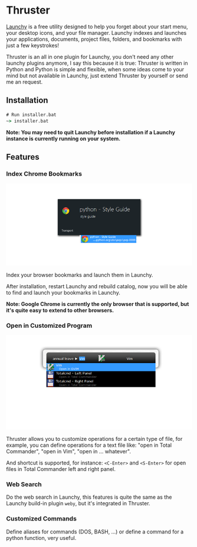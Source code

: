 # Thruster

[Launchy](http://www.launchy.net/) is a free utility designed to help you forget about your start menu, your desktop icons, and your file manager. Launchy indexes and launches your applications, documents, project files, folders, and bookmarks with just a few keystrokes!

Thruster is an all in one plugin for Launchy, you don't need any other launchy plugins anymore, I say this because it is true: Thruster is written in Python and Python is simple and flexible, when some ideas come to your mind but not available in Launchy, just extend Thruster by yourself or send me an request.

## Installation

```cmd
# Run installer.bat
~> installer.bat
```

**Note: You may need to quit Launchy before installation if a Launchy instance is currently running on your system.**

## Features

### Index Chrome Bookmarks

![demo](BookmarkMgr_Demo.png)

Index your browser bookmarks and launch them in Launchy.

After installation, restart Launchy and rebuild catalog, now you will be able to find and launch your bookmarks in Launchy.

**Note: Google Chrome is currently the only browser that is supported, but it's quite easy to extend to other browsers.**

### Open in Customized Program

![demo](PyVerby_Demo.png)

Thruster allows you to customize operations for a certain type of file, for example, you can define operations for a text file like: "open in Total Commander", "open in Vim", "open in ... whatever".

And shortcut is supported, for instance: `<C-Enter>` and `<S-Enter>` for open files in Total Commander left and right panel.

### Web Search

Do the web search in Launchy, this features is quite the same as the Launchy build-in plugin `weby`, but it's integrated in Thruster.

### Customized Commands

Define aliases for commands (DOS, BASH, ...) or define a command for a python function, very useful.
